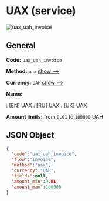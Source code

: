 
# UAX (service) 
![uax_uah_invoice](https://static.openfintech.io/payment_methods/uax_uah_invoice/logo.svg?w=400&c=v0.59.26#w200)  

## General 
 
**Code:** `uax_uah_invoice` 
 
**Method:** `uax` 
 [show -->](/payment-methods/uax/) 
 
**Currency:** `UAH` [show -->](/currencies/UAH/) 
 
**Name:** 
 
:	[EN] UAX 
:	[RU] UAX 
:	[UK] UAX 
 
**Amount limits:** from `0.01` to `100000` UAH 

## JSON Object 

```json
{
  "code":"uax_uah_invoice",
  "flow":"invoice",
  "method":"uax",
  "currency":"UAH",
  "fields":null,
  "amount_min":0.01,
  "amount_max":100000
}
```  

